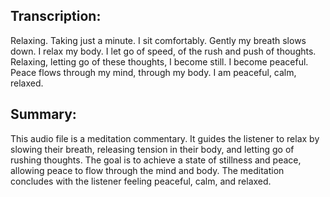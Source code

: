 ## Transcription:

Relaxing. Taking just a minute. I sit comfortably. Gently my breath slows down. I relax my body. I let go of speed, of the rush and push of thoughts. Relaxing, letting go of these thoughts, I become still. I become peaceful. Peace flows through my mind, through my body. I am peaceful, calm, relaxed.

## Summary:

This audio file is a meditation commentary. It guides the listener to relax by slowing their breath, releasing tension in their body, and letting go of rushing thoughts. The goal is to achieve a state of stillness and peace, allowing peace to flow through the mind and body. The meditation concludes with the listener feeling peaceful, calm, and relaxed.

